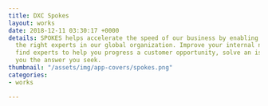 ```yaml
---
title: DXC Spokes
layout: works
date: 2018-12-11 03:30:17 +0000
details: SPOKES helps accelerate the speed of our business by enabling us to find
  the right experts in our global organization. Improve your internal network and
  find experts to help you progress a customer opportunity, solve an issue or get
  you the answer you seek.
thumbnail: "/assets/img/app-covers/spokes.png"
categories:
- works

---
```

